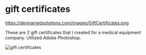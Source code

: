 gift certificates
==============================

https://dermamedsolutions.com/images/GiftCertificates.png

These are 2 gift certificates that I created for a medical equipment company. Utilized Adobe Photoshop.

![gift certificates](http://veganbunny.com/portfolio/images/megapeel/giftcertificates.png)

